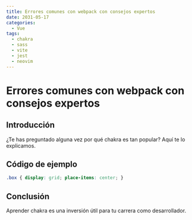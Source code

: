 ```yaml
---
title: Errores comunes con webpack con consejos expertos
date: 2031-05-17
categories:
  - Vue
tags:
  - chakra
  - sass
  - vite
  - jest
  - neovim
---
```


# Errores comunes con webpack con consejos expertos

## Introducción

¿Te has preguntado alguna vez por qué chakra es tan popular? Aquí te lo explicamos.

## Código de ejemplo

```css
.box { display: grid; place-items: center; }
```

## Conclusión

Aprender chakra es una inversión útil para tu carrera como desarrollador.